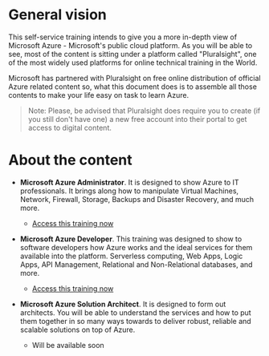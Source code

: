 # General vision

This self-service training intends to give you a more in-depth view of Microsoft Azure - Microsoft's public cloud platform. As you will be able to see, most of the content is sitting under a platform called "Pluralsight", one of the most widely used platforms for online technical training in the World.

Microsoft has partnered with Pluralsight on free online distribution of official Azure related content so, what this document does is to assemble all those contents to make your life easy on task to learn Azure.

> Note: Please, be advised that Pluralsight does require you to create (if you still don't have one) a new free account into their portal to get access to digital content.

# About the content

* **Microsoft Azure Administrator**. It is designed to show Azure to IT professionals. It brings along how to manipulate Virtual Machines, Network, Firewall, Storage, Backups and Disaster Recovery, and much more.

    * [Access this training now](https://github.com/AzureForEducation/trainings/blob/master/azurefundamentals/2_azure_fundamentals/azure_administrator/module2_training_azure_administrator.md)

* **Microsoft Azure Developer**. This training was designed to show to software developers how Azure works and the ideal services for them available into the platform. Serverless computing, Web Apps, Logic Apps, API Management, Relational and Non-Relational databases, and more.

    * [Access this training now](https://github.com/AzureForEducation/trainings/blob/master/azurefundamentals/2_azure_fundamentals/azure_developer/module2_training_azure_developers.md)

* **Microsoft Azure Solution Architect**. It is designed to form out architects. You will be able to understand the services and how to put them together in so many ways towards to deliver robust, reliable and scalable solutions on top of Azure.

    * Will be available soon